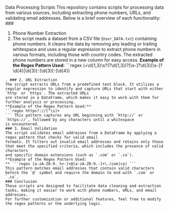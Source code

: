  Data Processing Scripts
 This repository contains scripts for processing data from various sources, including extracting phone numbers,
 URLs, and validating email addresses. Below is a brief overview of each functionality: ###
 1. Phone Number Extraction
 2.  The script reads a dataset from a CSV file (`User_DATA.txt`) containing phone numbers. It cleans the data by removing any leading or trailing whitespace and uses
 a regular expression to extract phone numbers in various formats, including those with country codes. The extracted phone numbers are stored in 
 a new column for easy access.
 **Example of the Regex Pattern Used:** ```regex (\+\d{1,3}\s?\(?\d{1,3}\)?[\s-]?\d{3}[\s-]?\d{4}|\d{3}[-]\d{3}[-]\d{4})
 ``` This pattern matches phone numbers formatted with or without country codes and various delimiters
. ### 2. URL Extraction
 The script extracts URLs from a predefined text block. It utilizes a regular expression to identify and capture URLs that start with either `http` or `https`. The extracted URLs
 are stored in a DataFrame, which makes it easy to work with them for further analysis or processing.
 **Example of the Regex Pattern Used:**
```regex https?://[^\s]+
``` This pattern captures any URL beginning with `http://` or `https://`, followed by any characters until a whitespace
 is encountered.
 ### 3. Email Validation
 The script validates email addresses from a DataFrame by applying a regex pattern that checks for valid email
formats. It filters out invalid email addresses and retains only those that meet the specified criteria, which includes the presence of valid characters
 and specific domain extensions (such as `.com` or `.co`).
**Example of the Regex Pattern Used:
** ```regex [a-zA-Z0-9._%+-]+@[a-zA-Z0-9.-]+\.(com|co) ```
 This pattern matches email addresses that contain valid characters before the `@` symbol and require the domain to end with `.com` or `.co`.
 ### Conclusion
 These scripts are designed to facilitate data cleaning and extraction tasks, making it easier to work with phone numbers, URLs, and email addresses.
 For further customization or additional features, feel free to modify the regex patterns or the underlying logic.
